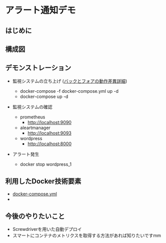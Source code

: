# アラート通知デモ

## はじめに

## 構成図


## デモンストレーション
- 監視システムの立ち上げ ([バックとフォアの動作差異詳細](https://docs.docker.jp/engine/reference/run.html))
  - docker-compose -f docker-compose.yml up -d
  - docker-compose up -d  
- 監視システムの確認
  - prometheus
    - [http://localhost:9090](http://localhost:9090)
  - aleartmanager
    - [http://localhost:9093](http://localhost:9093)
  - wordpress
    - [http://localhost:8000](http://localhost:8000)

- アラート発生
  - docker stop wordpress_1

## 利用したDocker技術要素
- [docker-compose.yml](https://docs.docker.jp/compose/overview.html)
- 
## 今後のやりたいこと
- Screwdriverを用いた自動デプロイ
- スマートにコンテナのメトリクスを取得する方法があれば知りたいですmm
